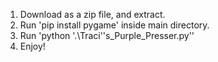 1. Download as a zip file, and extract.
2. Run 'pip install pygame' inside main directory.
3. Run 'python '.\Traci''s_Purple_Presser.py''
4. Enjoy!
